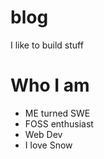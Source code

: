 # blog
I like to build stuff

# Who I am 
- ME turned SWE
- FOSS enthusiast
- Web Dev
- I love Snow 
